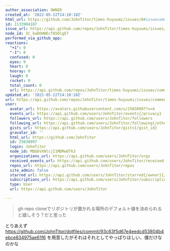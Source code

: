 ```yaml
---
author_association: OWNER
created_at: '2022-05-22T14:10:18Z'
html_url: https://github.com/JohnTitor/times-huyuumi/issues/8#issuecomment-1133904187
id: 1133904187
issue_url: https://api.github.com/repos/JohnTitor/times-huyuumi/issues/8
node_id: IC_kwDOHWEcT85DlgE7
performed_via_github_app: 
reactions:
  "+1": 0
  "-1": 0
  confused: 0
  eyes: 0
  heart: 0
  hooray: 0
  laugh: 0
  rocket: 0
  total_count: 0
  url: https://api.github.com/repos/JohnTitor/times-huyuumi/issues/comments/1133904187/reactions
updated_at: '2022-05-22T14:10:18Z'
url: https://api.github.com/repos/JohnTitor/times-huyuumi/issues/comments/1133904187
user:
  avatar_url: https://avatars.githubusercontent.com/u/25030997?v=4
  events_url: https://api.github.com/users/JohnTitor/events{/privacy}
  followers_url: https://api.github.com/users/JohnTitor/followers
  following_url: https://api.github.com/users/JohnTitor/following{/other_user}
  gists_url: https://api.github.com/users/JohnTitor/gists{/gist_id}
  gravatar_id: ''
  html_url: https://github.com/JohnTitor
  id: 25030997
  login: JohnTitor
  node_id: MDQ6VXNlcjI1MDMwOTk3
  organizations_url: https://api.github.com/users/JohnTitor/orgs
  received_events_url: https://api.github.com/users/JohnTitor/received_events
  repos_url: https://api.github.com/users/JohnTitor/repos
  site_admin: false
  starred_url: https://api.github.com/users/JohnTitor/starred{/owner}{/repo}
  subscriptions_url: https://api.github.com/users/JohnTitor/subscriptions
  type: User
  url: https://api.github.com/users/JohnTitor

---
```

> gh repo cloneでリポジトリが置かれる場所のデフォルト値を決められると嬉しそう？だと思った

とりあえず https://github.com/JohnTitor/dotfiles/commit/93c63f5d67e4eedcd53804b4ebce834975ae61f6 を用意したがそれはそれとしてやっぱりほしい、僕だけなのかな